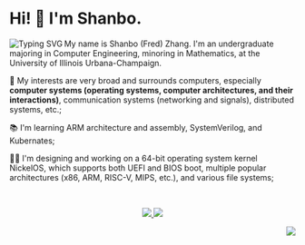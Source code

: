 # Hi! 👋 I'm Shanbo.

<a href="https://git.io/typing-svg"><img align="left" src="https://readme-typing-svg.demolab.com?font=Doto&size=24&duration=3000&pause=1000&color=00FF96&multiline=true&repeat=false&width=320&height=252&lines=movl+%25ebp%2C+%240x9E3779B9;pushl+%24USER_SS;pushl+%25esp;sti;pushfl;pushl+%24USER_CS;pushl+%240xECEBCAFE;iret" alt="Typing SVG" /></a>

My name is Shanbo (Fred) Zhang. I'm an undergraduate majoring in Computer Engineering, minoring in Mathematics, at the University of Illinois Urbana-Champaign.

🔭 My interests are very broad and surrounds computers, especially <b>computer systems (operating systems, computer architectures, and their interactions)</b>, communication systems (networking and signals), distributed systems, etc.;

📚 I'm learning ARM architecture and assembly, SystemVerilog, and Kubernates;

👨‍💻 I'm designing and working on a 64-bit operating system kernel NickelOS, which supports both UEFI and BIOS boot, multiple popular architectures (x86, ARM, RISC-V, MIPS, etc.), and various file systems;

<br clear="both">

<p align="center">
  <a href="https://github.com/anuraghazra/github-readme-stats">
    <img src="https://github-readme-stats.vercel.app/api?username=EscapistArcadia&show_icons=true&theme=tokyonight"/>
    <img src="https://github-readme-streak-stats.herokuapp.com/?user=EscapistArcadia&theme=tokyonight"/>
  </a>
</p>

<a href="https://github.com/anuraghazra/github-readme-stats"><img align="right" src="https://github-readme-stats.vercel.app/api/top-langs/?username=EscapistArcadia&layout=compact&theme=tokyonight"/></a>
